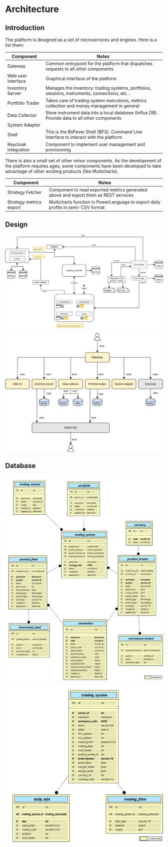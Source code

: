 # Architecture

## Introduction

The platform is designed as a set of microservices and engines. Here is a list them:

| Component             | Notes                                                                                          |
|-----------------------|------------------------------------------------------------------------------------------------|
| Gateway               | Common entrypoint for the platform that dispatches requests to all other components            |
| Web user interface    | Graphical interface of the platform                                                            |
| Inventory Server      | Manages the inventory: trading systems, portfolios, sessions, instruments, connections, etc... |
| Portfolio Trader      | Takes care of trading system executions, metrics collection and money management in general    |
| Data Collector        | Store instrument data into a local database (Influx DB). Provide data to all other components  |
| System Adapter        |                                                                                                |
| Shell                 | This is the BitFever Shell (BFS). Command Line Interface to interact with the platform         |
| Keycloak integration  | Component to implement user management and provisioning                                        |


There is also a small set of other minor components. As the development of the platform requires ages, some components
have been developed to take advantage of other existing products (like Multicharts).


| Component               | Notes                                                                               |
|-------------------------|-------------------------------------------------------------------------------------|
| Strategy Fetcher        | Component to read exported metrics generated above and export them as REST services |
| Strategy metrics export | Multicharts function in PowerLanguage to export daily profits in semi-CSV format    |


## Design

![screenshot](image/bit-fever.png)

![screenshot](image/components.png)


## Database

![Inventory Server](image/inventory-server.png)

![Portfolio Trader](image/portfolio-trader.png)
